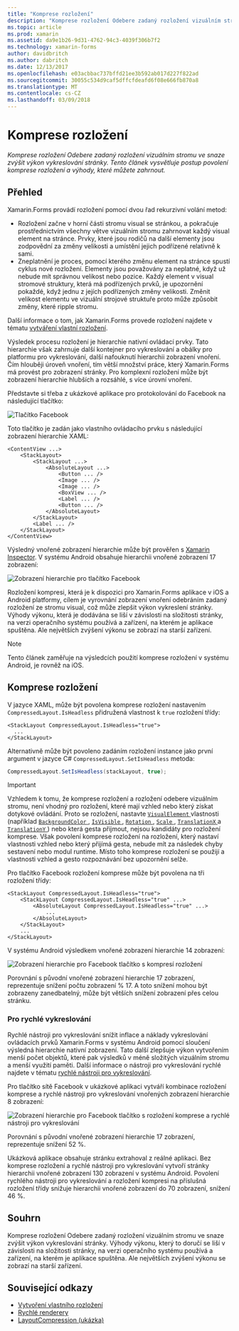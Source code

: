 ```yaml
---
title: "Komprese rozložení"
description: "Komprese rozložení Odebere zadaný rozložení vizuálním stromu ve snaze zvýšit výkon vykreslování stránky. Tento článek vysvětluje postup povolení komprese rozložení a výhody, které můžete zahrnout."
ms.topic: article
ms.prod: xamarin
ms.assetid: da9e1b26-9d31-4762-94c3-4039f306b7f2
ms.technology: xamarin-forms
author: davidbritch
ms.author: dabritch
ms.date: 12/13/2017
ms.openlocfilehash: e03acbbac737bffd21ee3b592ab017d227f822ad
ms.sourcegitcommit: 30055c534d9caf5dffcfdeafd6f08e666fb870a8
ms.translationtype: MT
ms.contentlocale: cs-CZ
ms.lasthandoff: 03/09/2018
---
```

# <a name="layout-compression"></a>Komprese rozložení

_Komprese rozložení Odebere zadaný rozložení vizuálním stromu ve snaze zvýšit výkon vykreslování stránky. Tento článek vysvětluje postup povolení komprese rozložení a výhody, které můžete zahrnout._

## <a name="overview"></a>Přehled

Xamarin.Forms provádí rozložení pomocí dvou řad rekurzivní volání metod:

- Rozložení začne v horní části stromu visual se stránkou, a pokračuje prostřednictvím všechny větve vizuálním stromu zahrnovat každý visual element na stránce. Prvky, které jsou rodičů na další elementy jsou zodpovědní za změny velikosti a umístění jejich podřízené relativně k sami.
- Zneplatnění je proces, pomocí kterého změnu element na stránce spustí cyklus nové rozložení. Elementy jsou považovány za neplatné, když už nebude mít správnou velikost nebo pozice. Každý element v visual stromové struktury, která má podřízených prvků, je upozornění pokaždé, když jednu z jejích podřízených změny velikosti. Změnit velikost elementu ve vizuální strojové struktuře proto může způsobit změny, které ripple stromu.

Další informace o tom, jak Xamarin.Forms provede rozložení najdete v tématu [vytváření vlastní rozložení](~/xamarin-forms/user-interface/layouts/custom.md).

Výsledek procesu rozložení je hierarchie nativní ovládací prvky. Tato hierarchie však zahrnuje další kontejner pro vykreslování a obálky pro platformu pro vykreslování, další nafouknutí hierarchii zobrazení vnoření. Čím hlouběji úroveň vnoření, tím větší množství práce, který Xamarin.Forms má provést pro zobrazení stránky. Pro komplexní rozložení může být zobrazení hierarchie hlubších a rozsáhlé, s více úrovní vnoření.

Představte si třeba z ukázkové aplikace pro protokolování do Facebook na následující tlačítko:

![](layout-compression-images/facebook-button.png "Tlačítko Facebook")

Toto tlačítko je zadán jako vlastního ovládacího prvku s následující zobrazení hierarchie XAML:

```xaml
<ContentView ...>
    <StackLayout>
        <StackLayout ...>
            <AbsoluteLayout ...>
                <Button ... />    
                <Image ... />
                <Image ... />
                <BoxView ... />
                <Label ... />
                <Button ... />
            </AbsoluteLayout>
        </StackLayout>
        <Label ... />
    </StackLayout>    
</ContentView>
```

Výsledný vnořené zobrazení hierarchie může být prověřen s [Xamarin Inspector](~/tools/inspector/index.md). V systému Android obsahuje hierarchii vnořené zobrazení 17 zobrazení:

![](layout-compression-images/no-compression.png "Zobrazení hierarchie pro tlačítko Facebook")

Rozložení kompresi, která je k dispozici pro Xamarin.Forms aplikace v iOS a Android platformy, cílem je vyrovnání zobrazení vnoření odebráním zadaný rozložení ze stromu visual, což může zlepšit výkon vykreslení stránky. Výhody výkonu, která je dodávána se liší v závislosti na složitosti stránky, na verzi operačního systému používá a zařízení, na kterém je aplikace spuštěna. Ale největších zvýšení výkonu se zobrazí na starší zařízení.

> [!NOTE]
> Tento článek zaměřuje na výsledcích použití komprese rozložení v systému Android, je rovněž na iOS.

## <a name="layout-compression"></a>Komprese rozložení

V jazyce XAML, může být povolena komprese rozložení nastavením `CompressedLayout.IsHeadless` přidružená vlastnost k `true` rozložení třídy:

```xaml
<StackLayout CompressedLayout.IsHeadless="true">
  ...
</StackLayout>   
```

Alternativně může být povoleno zadáním rozložení instance jako první argument v jazyce C# `CompressedLayout.SetIsHeadless` metoda:

```csharp
CompressedLayout.SetIsHeadless(stackLayout, true);
```

> [!IMPORTANT]
> Vzhledem k tomu, že komprese rozložení a rozložení odebere vizuálním stromu, není vhodný pro rozložení, které mají vzhled nebo který získat dotykové ovládání. Proto se rozložení, nastavte [ `VisualElement` ](https://developer.xamarin.com/api/type/Xamarin.Forms.VisualElement/) vlastnosti (například [ `BackgroundColor` ](https://developer.xamarin.com/api/property/Xamarin.Forms.VisualElement.BackgroundColor/), [ `IsVisible` ](https://developer.xamarin.com/api/property/Xamarin.Forms.VisualElement.IsVisible/), [ `Rotation` ](https://developer.xamarin.com/api/property/Xamarin.Forms.VisualElement.Rotation/), [ `Scale` ](https://developer.xamarin.com/api/property/Xamarin.Forms.VisualElement.Scale/), [ `TranslationX` ](https://developer.xamarin.com/api/property/Xamarin.Forms.VisualElement.TranslationX/) a [ `TranslationY` ](https://developer.xamarin.com/api/property/Xamarin.Forms.VisualElement.TranslationY/)) nebo která gesta přijmout, nejsou kandidáty pro rozložení komprese. Však povolení komprese rozložení na rozložení, který nastaví vlastnosti vzhled nebo který přijímá gesta, nebude mít za následek chyby sestavení nebo modul runtime. Místo toho komprese rozložení se použijí a vlastnosti vzhled a gesto rozpoznávání bez upozornění selže.

Pro tlačítko Facebook rozložení komprese může být povolena na tři rozložení třídy:

```xaml
<StackLayout CompressedLayout.IsHeadless="true">
    <StackLayout CompressedLayout.IsHeadless="true" ...>
        <AbsoluteLayout CompressedLayout.IsHeadless="true" ...>
            ...
        </AbsoluteLayout>
    </StackLayout>
    ...
</StackLayout>  
```

V systému Android výsledkem vnořené zobrazení hierarchie 14 zobrazení:

![](layout-compression-images/layout-compression.png "Zobrazení hierarchie pro Facebook tlačítko s kompresí rozložení")

Porovnání s původní vnořené zobrazení hierarchie 17 zobrazení, reprezentuje snížení počtu zobrazení % 17. A toto snížení mohou být zobrazeny zanedbatelný, může být větších snížení zobrazení přes celou stránku.

### <a name="fast-renderers"></a>Pro rychlé vykreslování

Rychlé nástroji pro vykreslování snížit inflace a náklady vykreslování ovládacích prvků Xamarin.Forms v systému Android pomocí sloučení výsledná hierarchie nativní zobrazení. Tato další zlepšuje výkon vytvořením menší počet objektů, které pak výsledků v méně složitých vizuálním stromu a menší využití paměti. Další informace o nástroji pro vykreslování rychlé najdete v tématu [rychlé nástroji pro vykreslování](~/xamarin-forms/internals/fast-renderers.md).

Pro tlačítko sítě Facebook v ukázkové aplikaci vytváří kombinace rozložení komprese a rychlé nástroji pro vykreslování vnořených zobrazení hierarchie 8 zobrazení:

![](layout-compression-images/layout-compression-with-fast-renderers.png "Zobrazení hierarchie pro Facebook tlačítko s rozložení komprese a rychlé nástroji pro vykreslování")

Porovnání s původní vnořené zobrazení hierarchie 17 zobrazení, reprezentuje snížení 52 %.

Ukázková aplikace obsahuje stránku extrahoval z reálné aplikaci. Bez komprese rozložení a rychlé nástroji pro vykreslování vytvoří stránky hierarchii vnořené zobrazení 130 zobrazení v systému Android. Povolení rychlého nástroji pro vykreslování a rozložení kompresi na příslušná rozložení třídy snižuje hierarchii vnořené zobrazení do 70 zobrazení, snížení 46 %.

## <a name="summary"></a>Souhrn

Komprese rozložení Odebere zadaný rozložení vizuálním stromu ve snaze zvýšit výkon vykreslování stránky. Výhody výkonu, který to doručí se liší v závislosti na složitosti stránky, na verzi operačního systému používá a zařízení, na kterém je aplikace spuštěna. Ale největších zvýšení výkonu se zobrazí na starší zařízení.


## <a name="related-links"></a>Související odkazy

- [Vytvoření vlastního rozložení](~/xamarin-forms/user-interface/layouts/custom.md)
- [Rychlé renderery](~/xamarin-forms/internals/fast-renderers.md)
- [LayoutCompression (ukázka)](https://developer.xamarin.com/samples/xamarin-forms/userinterface/layoutcompression/)
